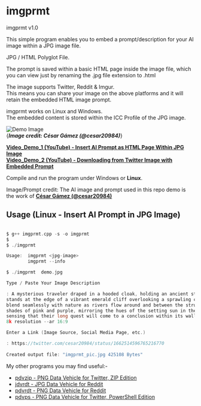 # imgprmt

imgprmt v1.0

This simple program enables you to embed a prompt/description for your AI image within a JPG image file.

JPG / HTML Polyglot File.

The prompt is saved within a basic HTML page inside the image file, which you can view 
just by renaming the .jpg file extension to .html

The image supports Twitter, Reddit & Imgur.  
This means you can share your image on the above platforms and it will retain the embedded HTML image prompt.

imgprmt works on Linux and Windows.  
The embedded content is stored within the ICC Profile of the JPG image.

![Demo Image](https://github.com/CleasbyCode/jdvrdt/blob/main/demo_image/Demo.jpg)  
{***Image credit: César Gámez (@cesar20984)***}   

[**Video_Demo_1 (YouTube) - Insert AI Prompt as HTML Page Within JPG Image**](https://www.youtube.com/watch_popup?v=MiuSlScqcqc)  
[**Video_Demo_2 (YouTube) - Downloading from Twitter Image with Embedded Prompt**](https://www.youtube.com/watch_popup?v=OMHyhfDHoUQ)

Compile and run the program under Windows or **Linux**.

Image/Prompt credit: The AI image and prompt used in this repo demo is the work of [**César Gámez (@cesar20984)**](https://twitter.com/cesar20984/status/1662514596765216770)

## Usage (Linux - Insert AI Prompt in JPG Image)

```c

$ g++ imgprmt.cpp -s -o imgprmt
$
$ ./imgprmt 

Usage:  imgprmt <jpg-image>  
        imgprmt --info

$ ./imgprmt  demo.jpg

Type / Paste Your Image Description

: A mysterious traveler draped in a hooded cloak, holding an ancient staff adorned with mystical symbols,  
stands at the edge of a vibrant emerald cliff overlooking a sprawling cityscape, where futuristic skyscrapers  
blend seamlessly with nature as rivers flow around and between the structures. The clouds above shift with vibrant  
shades of pink and purple, mirroring the hues of the setting sun in the distance. The traveler gazes upon the city,  
sensing that their long quest will come to a conclusion within its walls, in the style of CyberFantasyCore,  
8k resolution --ar 16:9

Enter a Link (Image Source, Social Media Page, etc.)

: https://twitter.com/cesar20984/status/1662514596765216770  
  
Created output file: "imgprmt_pic.jpg 425108 Bytes"

```

My other programs you may find useful:-  

* [pdvzip - PNG Data Vehicle for Twitter, ZIP Edition](https://github.com/CleasbyCode/pdvzip)  
* [jdvrdt - JPG Data Vehicle for Reddit](https://github.com/CleasbyCode/jdvrdt)
* [pdvrdt - PNG Data Vehicle for Reddit](https://github.com/CleasbyCode/pdvrdt)  
* [pdvps - PNG Data Vehicle for Twitter, PowerShell Edition](https://github.com/CleasbyCode/pdvps)   

##
